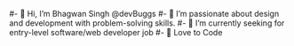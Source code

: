 #- 👋 Hi, I’m Bhagwan Singh @devBuggs
#- 👀 I’m passionate about design and development with problem-solving skills.
#- 🌱 I’m currently seeking for entry-level software/web developer job
#- 💞️ Love to Code 

<!---
devBuggs/devBuggs is a ✨ special ✨ repository because its `README.md` (this file) appears on your GitHub profile.
You can click the Preview link to take a look at your changes.
--->
